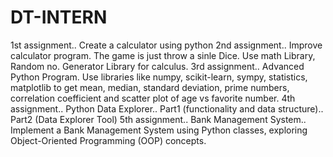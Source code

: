 # DT-INTERN
1st assignment.. Create a calculator using python 
2nd assignment.. Improve calculator program. The game is just throw a sinle Dice. Use math Library, Random no. Generator Library for calculus.
3rd assignment.. Advanced Python Program. Use libraries like numpy, scikit-learn, sympy, statistics, matplotlib to get mean, median, standard deviation, prime numbers, correlation coefficient and scatter plot of age vs favorite number.
4th assignment.. Python Data Explorer.. Part1 (functionality and data structure).. Part2 (Data Explorer Tool)
5th assignment.. Bank Management System.. Implement a Bank Management System using Python classes, exploring Object-Oriented Programming (OOP) concepts.

